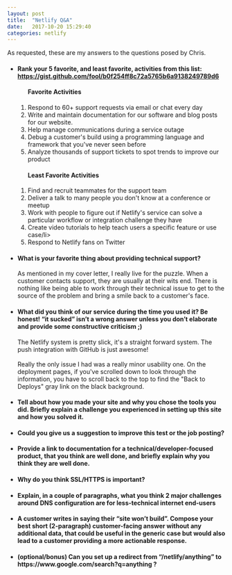 ```yaml
---
layout: post
title:  "Netlify Q&A"
date:   2017-10-20 15:29:40
categories: netlify
---
```

As requested, these are my answers to the questions posed by Chris.
<!--more-->
<ul>

<li><h4>Rank your 5 favorite, and least favorite, activities from this list:<br>
<a href="https://gist.github.com/fool/b0f254ff8c72a5765b6a9138249789d6" target="_blank">https://gist.github.com/fool/b0f254ff8c72a5765b6a9138249789d6</a></h4>
<ol>
<h4>Favorite Activities</h4>
<li>Respond to 60+ support requests via email or chat every day</li>
<li>Write and maintain documentation for our software and blog posts for our website.</li>
<li>Help manage communications during a service outage</li>
<li>Debug a customer's build using a programming language and framework that you've never seen before</li>
<li>Analyze thousands of support tickets to spot trends to improve our product</li>
</ol>

<ol>
<h4>Least Favorite Activities</h4>
<li>Find and recruit teammates for the support team</li>
<li>Deliver a talk to many people you don't know at a conference or meetup</li>
<li>Work with people to figure out if Netlify's service can solve a particular workflow or integration challenge they have</li>
<li>Create video tutorials to help teach users a specific feature or use case/li>
<li>Respond to Netlify fans on Twitter</li>
</ol>

</li>

<li><h4>What is your favorite thing about providing technical support?</h4>
As mentioned in my cover letter, I really live for the puzzle.  When a customer contacts support, they are usually at their wits end.  There is nothing like being able to work through their technical issue to get to the source of the problem and bring a smile back to a customer's face.
</li>

<li><h4>What did you think of our service during the time you used it?  Be honest!  “it sucked” isn’t a wrong answer unless you don’t elaborate and provide some constructive criticism ;)</h4>
The Netlify system is pretty slick, it's a straight forward system.  The push integration with GitHub is just awesome!
<br><br>
Really the only issue I had was a really minor usability one.  On the deployment pages, if you've scrolled down to look through the information, you have to scroll back to the top to find the "Back to Deploys" gray link on the black background.
</li>

<li><h4>Tell about how you made your site and why you chose the tools you did.  Briefly explain a challenge you experienced in setting up this site and how you solved it.</h4>

</li>

<li><h4>Could you give us a suggestion to improve this test or the job posting?</h4></li>

<li><h4>Provide a link to documentation for a technical/developer-focused product, that you think are well done, and briefly explain why you think they are well done.</h4></li>

<li><h4>Why do you think SSL/HTTPS is important?</h4></li>

<li><h4>Explain, in a couple of paragraphs, what you think 2 major challenges around DNS configuration are for less-technical internet end-users</h4></li>

<li><h4>A customer writes in saying their “site won’t build”.  Compose your best short (2-paragraph) customer-facing answer without any additional data, that could be useful in the generic case but would also lead to a customer providing a more actionable response.</h4></li>

<li><h4>(optional/bonus) Can you set up a redirect from “/netlify/anything” to https://www.google.com/search?q=anything ?</h4></li>
</ul>
